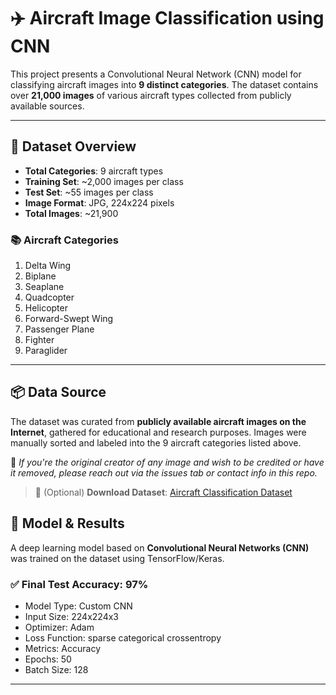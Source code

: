 # ✈️ Aircraft Image Classification using CNN

This project presents a Convolutional Neural Network (CNN) model for classifying aircraft images into **9 distinct categories**. The dataset contains over **21,000 images** of various aircraft types collected from publicly available sources.

---

## 📁 Dataset Overview

- **Total Categories**: 9 aircraft types
- **Training Set**: ~2,000 images per class
- **Test Set**: ~55 images per class
- **Image Format**: JPG, 224x224 pixels
- **Total Images**: ~21,900

### 📚 Aircraft Categories

1. Delta Wing  
2. Biplane  
3. Seaplane  
4. Quadcopter  
5. Helicopter  
6. Forward-Swept Wing  
7. Passenger Plane  
8. Fighter  
9. Paraglider

---

## 📦 Data Source

The dataset was curated from **publicly available aircraft images on the Internet**, gathered for educational and research purposes. Images were manually sorted and labeled into the 9 aircraft categories listed above.

📌 *If you're the original creator of any image and wish to be credited or have it removed, please reach out via the issues tab or contact info in this repo.*

> 🔗 (Optional) **Download Dataset**: [Aircraft Classification Dataset](https://www.kaggle.com/datasets/sleppyfish/aircraft-classification-dataset?select=train)


## 🚀 Model & Results

A deep learning model based on **Convolutional Neural Networks (CNN)** was trained on the dataset using TensorFlow/Keras.

### ✅ Final Test Accuracy: **97%**

- Model Type: Custom CNN
- Input Size: 224x224x3
- Optimizer: Adam
- Loss Function: sparse categorical crossentropy
- Metrics: Accuracy
- Epochs: 50 
- Batch Size: 128

---
